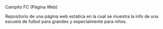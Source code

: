 Campito FC (Página Web)

Repositorio de una página web estatica en la cual se muestra la info de una escuela de futbol para grandes y especialmente para niños.
